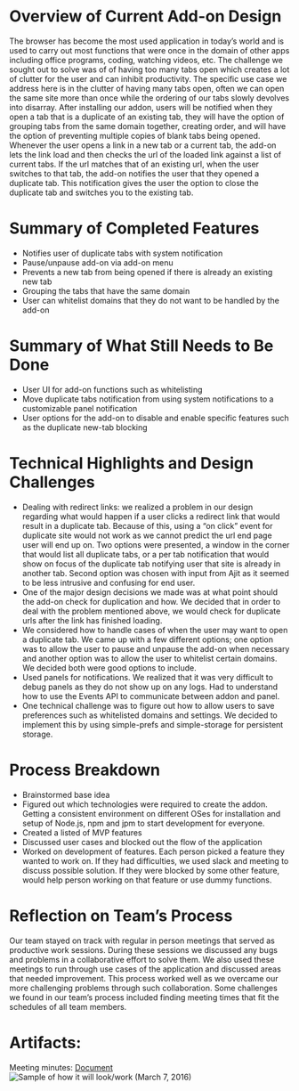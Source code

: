# Overview of Current Add-on Design

The browser has become the most used application in today’s world and is used to carry out most functions that were once in the domain of other apps including office programs, coding, watching videos, etc. The challenge we sought out to solve was of of having too many tabs open which creates a lot of clutter for the user and can inhibit productivity. The specific use case we address here is in the clutter of having many tabs open, often we can open the same site more than once while the ordering of our tabs slowly devolves into disarray.
After installing our addon, users will be notified when they open a tab that is a duplicate of an existing tab, they will have the option of grouping tabs from the same domain together, creating order, and will have the option of preventing multiple copies of blank tabs being opened.
Whenever the user opens a link in a new tab or a current tab, the add-on lets the link load and then checks the url of the loaded link against a list of current tabs. If the url matches that of an existing url, when the user switches to that tab, the add-on notifies the user that they opened a duplicate tab. This notification gives the user the option to close the duplicate tab and switches you to the existing tab.


# Summary of Completed Features

* Notifies user of duplicate tabs with system notification
* Pause/unpause add-on via add-on menu
* Prevents a new tab from being opened if there is already an existing new tab
* Grouping the tabs that have the same domain
* User can whitelist domains that they do not want to be handled by the add-on


# Summary of What Still Needs to Be Done

  * User UI for add-on functions such as whitelisting
  * Move duplicate tabs notification from using system notifications to a customizable panel notification
  * User options for the add-on to disable and enable specific features such as the duplicate new-tab blocking


# Technical Highlights and Design Challenges

  * Dealing with redirect links: we realized a problem in our design regarding what would happen if a user clicks a redirect link that would result in a duplicate tab. Because of this, using a “on click” event for duplicate site would not work as we cannot predict the url end page user will end up on. Two options were presented, a window in the corner that would list all duplicate tabs, or a per tab notification that would show on focus of the duplicate tab notifying user that site is already in another tab. Second option was chosen with input from Ajit as it seemed to be less intrusive and confusing for end user.
  * One of the major design decisions we made was at what point should the add-on check for duplication and how. We decided that in order to deal with the problem mentioned above, we would check for duplicate urls after the link has finished loading.
  * We considered how to handle cases of when the user may want to open a duplicate tab. We came up with a few different options; one option was to allow the user to pause and unpause the add-on when necessary and another option was to allow the user to whitelist certain domains. We decided both were good options to include.
  * Used panels for notifications. We realized that it was very difficult to debug panels as they do not show up on any logs. Had to understand how to use the Events API to communicate between addon and panel.
  * One technical challenge was to figure out how to allow users to save preferences such as whitelisted domains and settings. We decided to implement this by using simple-prefs and simple-storage for persistent storage.

# Process Breakdown

  * Brainstormed base idea
  * Figured out which technologies were required to create the addon. Getting a consistent environment on different OSes for installation and setup of Node.js, npm and jpm to start development for everyone.
  * Created a listed of MVP features
  * Discussed user cases and blocked out the flow of the application
  * Worked on development of features. Each person picked a feature they wanted to work on. If they had difficulties, we used slack and meeting to discuss possible solution. If they were blocked by some other feature, would help person working on that feature or use dummy functions.

# Reflection on Team’s Process

Our team stayed on track with regular in person meetings that served as productive work sessions. During these sessions we discussed any bugs and problems in a collaborative effort to solve them. We also used these meetings to run through use cases of the application and discussed areas that needed improvement. This process worked well as we overcame our more challenging problems through such collaboration. Some challenges we found in our team’s process included finding meeting times that fit the schedules of all team members.

# Artifacts:
Meeting minutes: [Document](https://docs.google.com/document/d/1qdqR5fDPVQLizGw1BXOhPbPG7bAdXN6S30kn1PExbQk/)
![Sample of how it will look/work (March 7, 2016)](https://github.com/csc302-2016-spring/Group12/blob/master/doc/phase2/designartifact030716.jpg "Design artifact, March 7, 2016")

